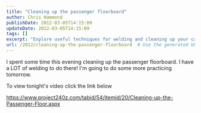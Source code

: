 ```yaml
---
title: "Cleaning up the passenger floorboard"
author: Chris Hammond
publishDate: 2012-03-05T14:15:09
updateDate: 2012-03-05T14:15:09
tags: []
excerpt: "Explore useful techniques for welding and cleaning up your car's passenger floorboard in our latest blog and video tutorial."
url: /2012/cleaning-up-the-passenger-floorboard  # Use the generated URL with year
---
```

<P>I spent some time this evening cleaning up the passenger floorboard. I have a LOT of welding to do there! I'm going to do some more practicing tomorrow.</P> <P>To view tonight's video click the link below</P> <P><A href="/tabid/54/itemid/20/Cleaning-up-the-Passenger-Floor.aspx">https://www.project240z.com/tabid/54/itemid/20/Cleaning-up-the-Passenger-Floor.aspx</A></P>

